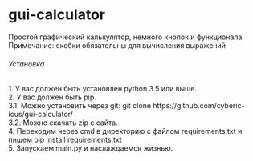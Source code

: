 # gui-calculator
Простой графический калькулятор, немного кнопок и функционала. </br>
Примечание: скобки обязательны для вычисления выражений

<h6>Установка</h6>
1. У вас должен быть установлен python 3.5 или выше.</br>
2. У вас должен быть pip.</br>
3.1. Можно установить через git: git clone https://github.com/cyberic-icus/gui-calculator/</br>
3.2. Можно скачать zip с сайта.</br>
4. Переходим через cmd в директорию с файлом requirements.txt и пишем pip install requirements.txt</br>
5. Запускаем main.py и наслаждаемся жизнью.</br>
